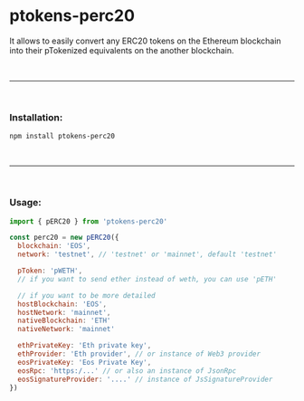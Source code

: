 # ptokens-perc20

It allows to easily convert any ERC20 tokens on the Ethereum blockchain into their pTokenized equivalents on the another blockchain.

&nbsp;

***

&nbsp;

### Installation:

```
npm install ptokens-perc20
```

&nbsp;

***

&nbsp;

### Usage:

```js
import { pERC20 } from 'ptokens-perc20'

const perc20 = new pERC20({
  blockchain: 'EOS',
  network: 'testnet', // 'testnet' or 'mainnet', default 'testnet'

  pToken: 'pWETH',
  // if you want to send ether instead of weth, you can use 'pETH'

  // if you want to be more detailed
  hostBlockchain: 'EOS',
  hostNetwork: 'mainnet',
  nativeBlockchain: 'ETH'
  nativeNetwork: 'mainnet'

  ethPrivateKey: 'Eth private key',
  ethProvider: 'Eth provider', // or instance of Web3 provider
  eosPrivateKey: 'Eos Private Key',
  eosRpc: 'https:/...' // or also an instance of JsonRpc
  eosSignatureProvider: '....' // instance of JsSignatureProvider
})
```